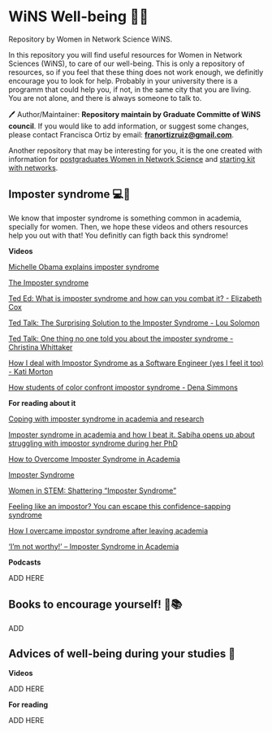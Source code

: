 
# WiNS Well-being 🌻📖

Repository by Women in Network Science WiNS.

In this repository you will find useful resources for Women in Network
Sciences (WiNS), to care of our well-being. This is only a repository of resources, 
so if you feel that these thing does not work enough, we definitly encourage you to look for help. 
Probably in your university there is a programm that could help you, if not, in the same city that you are living. 
You are not alone, and there is always someone to talk to. 

🖊 Author/Maintainer: **Repository maintain by Graduate Committe of
WiNS council**. If you would like to add information, or suggest some
changes, please contact Francisca Ortiz by email:
**<franortizruiz@gmail.com>**.

Another repository that may be interesting for you, it is the one
created with information for [postgraduates Women in Network
Science](https://github.com/FranciscaOrtizRuiz/wins_postgraduate) and 
[starting kit with networks](https://github.com/FranciscaOrtizRuiz/wins_startingwithnetworks).

## Imposter syndrome 💻💬

We know that imposter syndrome is something common in academia, specially for women. 
Then, we hope these videos and others resources help you out with that! You definitly can figth back this syndrome! 

**Videos**

[Michelle Obama explains imposter syndrome](https://www.youtube.com/watch?v=dumm_XfHkmY)

[The Imposter syndrome](https://www.youtube.com/watch?v=eqhUHyVpAwE)

[Ted Ed: What is imposter syndrome and how can you combat it? - Elizabeth Cox](https://www.youtube.com/watch?v=ZQUxL4Jm1Lo)

[Ted Talk: The Surprising Solution to the Imposter Syndrome - Lou Solomon](https://www.youtube.com/watch?v=whyUPLJZljE)

[Ted Talk: One thing no one told you about the imposter syndrome - Christina Whittaker](https://www.youtube.com/watch?v=OMzoyiAS878)

[How I deal with Impostor Syndrome as a Software Engineer (yes I feel it too) - Kati Morton](https://www.youtube.com/watch?v=DYPdsCN69lc)

[How students of color confront impostor syndrome - Dena Simmons](https://www.youtube.com/watch?v=8sQ2p89P0Us)

**For reading about it**

[Coping with imposter syndrome in academia and research](https://portlandpress.com/biochemist/article/42/3/62/225249/Coping-with-imposter-syndrome-in-academia-and)

[Imposter syndrome in academia and how I beat it. Sabiha opens up about struggling with impostor syndrome during her PhD](https://thelifeofscience.com/2020/05/30/imposter-syn-academia/)

[How to Overcome Imposter Syndrome in Academia](https://www.enago.com/academy/overcome-imposter-syndrome/)

[Imposter Syndrome](https://www.imperial.ac.uk/students/success-guide/pgr/professional-development/imposter-syndrome/)

[Women in STEM: Shattering “Imposter Syndrome”](https://www.nyas.org/magazines/beyond-2030-sustainable-development-for-the-next-frontier/women-in-stem-shattering-imposter-syndrome/)

[Feeling like an impostor? You can escape this confidence-sapping syndrome](https://www.theguardian.com/commentisfree/2017/sep/19/fraud-impostor-syndrome-confidence-self-esteem)

[How I overcame impostor syndrome after leaving academia](https://www.nature.com/articles/d41586-019-03036-y)

[‘I’m not worthy!’ – Imposter Syndrome in Academia](https://researchwhisperer.org/2016/02/02/imposter-syndrome/)

**Podcasts**

ADD HERE

## Books to encourage yourself! 🌻📚

ADD

## Advices of well-being during your studies 🔭

**Videos**

ADD HERE

**For reading**

ADD HERE


